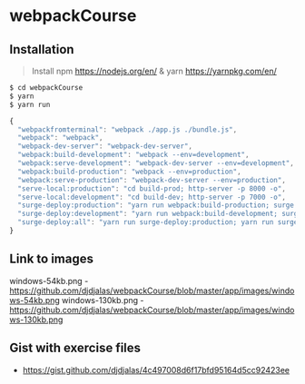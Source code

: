 # webpackCourse

## Installation
> Install npm https://nodejs.org/en/ & yarn https://yarnpkg.com/en/
```sh
$ cd webpackCourse
$ yarn
$ yarn run
```

```javascript
{
  "webpackfromterminal": "webpack ./app.js ./bundle.js",
  "webpack": "webpack",
  "webpack-dev-server": "webpack-dev-server",
  "webpack:build-development": "webpack --env=development",
  "webpack:serve-development": "webpack-dev-server --env=development",
  "webpack:build-production": "webpack --env=production",
  "webpack:serve-production": "webpack-dev-server --env=production",
  "serve-local:production": "cd build-prod; http-server -p 8000 -o",
  "serve-local:development": "cd build-dev; http-server -p 7000 -o",
  "surge-deploy:production": "yarn run webpack:build-production; surge -p build-prod -d prod-webpack-course.surge.sh",
  "surge-deploy:development": "yarn run webpack:build-development; surge -p build-dev -d dev-webpack-course.surge.sh",
  "surge-deploy:all": "yarn run surge-deploy:production; yarn run surge-deploy:development"
}
```
## Link to images
windows-54kb.png - https://github.com/djdjalas/webpackCourse/blob/master/app/images/windows-54kb.png
windows-130kb.png - https://github.com/djdjalas/webpackCourse/blob/master/app/images/windows-130kb.png

## Gist with exercise files
- https://gist.github.com/djdjalas/4c497008d6f17bfd95164d5cc92423ee

